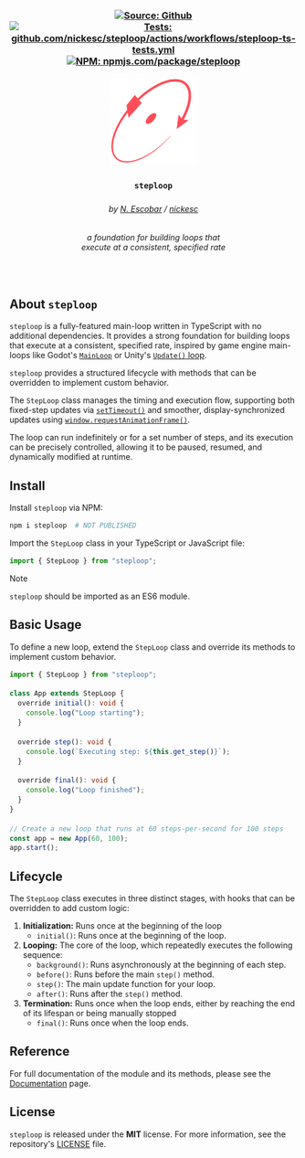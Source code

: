 <h3 align="center" >
  <div>
    <a href="https://github.com/nickesc/steploop"><img alt="Source: Github" src="https://img.shields.io/badge/source-github-brightgreen?style=for-the-badge&logo=github&labelColor=%23505050"></a>
    <a href="https://github.com/nickesc/steploop/actions/workflows/steploop-ts-tests.yml"><img alt="Tests: github.com/nickesc/steploop/actions/workflows/steploop-ts-tests.yml" src="https://img.shields.io/github/actions/workflow/status/nickesc/steploop/steploop-ts-tests.yml?logo=github&label=tests&logoColor=white&style=for-the-badge&labelColor=%23505050"></a>
    <br>
    <a href="https://www.npmjs.com/package/steploop"><img alt="NPM: npmjs.com/package/steploop" src="https://img.shields.io/npm/v/steploop?style=for-the-badge&logo=npm&logoColor=white&label=npm&color=%23C12127&labelColor=%23505050"></a>
  </div>
  <br>
  <img src="./icon.svg" width="150px">
  <h3 align="center">
    <code>steploop</code>
  </h3>
  <h5 align="center">
    
  </h5>
  <h6 align="center">
    by <a href="https://nickesc.github.io">N. Escobar</a> / <a href="https://github.com/nickesc">nickesc</a>
  </h6>
  <h6 align="center">
    a foundation for building loops that<br>
    execute at a consistent, specified rate
  </h6>
</h3>

<br>

## About `steploop`

`steploop` is a fully-featured main-loop written in TypeScript with no additional dependencies. It provides a strong foundation for building loops that execute at a consistent, specified rate, inspired by game engine main-loops like Godot's [`MainLoop`](https://docs.godotengine.org/en/stable/classes/class_mainloop.html) or Unity's [`Update()` loop](https://docs.unity3d.com/Manual/execution-order.html).

`steploop` provides a structured lifecycle with methods that can be overridden to implement custom behavior.

The `StepLoop` class manages the timing and execution flow, supporting both fixed-step updates via [`setTimeout()`](https://developer.mozilla.org/en-US/docs/Web/API/Window/setTimeout) and smoother, display-synchronized updates using [`window.requestAnimationFrame()`](https://developer.mozilla.org/en-US/docs/Web/API/Window/requestAnimationFrame).

The loop can run indefinitely or for a set number of steps, and its execution can be precisely controlled, allowing it to be paused, resumed, and dynamically modified at runtime.

## Install

Install `steploop` via NPM:

```sh
npm i steploop  # NOT PUBLISHED
```

Import the `StepLoop` class in your TypeScript or JavaScript file:

```ts
import { StepLoop } from "steploop";
```

> [!NOTE]
> `steploop` should be imported as an ES6 module.

## Basic Usage

To define a new loop, extend the `StepLoop` class and override its methods to implement custom behavior.

```ts
import { StepLoop } from "steploop";

class App extends StepLoop {
  override initial(): void {
    console.log("Loop starting");
  }

  override step(): void {
    console.log(`Executing step: ${this.get_step()}`);
  }

  override final(): void {
    console.log("Loop finished");
  }
}

// Create a new loop that runs at 60 steps-per-second for 100 steps
const app = new App(60, 100);
app.start();
```

## Lifecycle

The `StepLoop` class executes in three distinct stages, with hooks that can be overridden to add custom logic:

1.  **Initialization:** Runs once at the beginning of the loop
    - `initial()`: Runs once at the beginning of the loop.
2.  **Looping:** The core of the loop, which repeatedly executes the following sequence:
    - `background()`: Runs asynchronously at the beginning of each step.
    - `before()`: Runs before the main `step()` method.
    - `step()`: The main update function for your loop.
    - `after()`: Runs after the `step()` method.
3.  **Termination:** Runs once when the loop ends, either by reaching the end of its lifespan or being manually stopped
    - `final()`: Runs once when the loop ends.

## Reference

For full documentation of the module and its methods, please see the [Documentation](/docs/documentation.md) page.

## License

`steploop` is released under the **MIT** license. For more information, see the repository's [LICENSE](/LICENSE) file.
